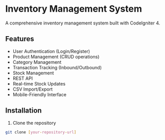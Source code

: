 # Inventory Management System

A comprehensive inventory management system built with CodeIgniter 4.

## Features

- User Authentication (Login/Register)
- Product Management (CRUD operations)
- Category Management
- Transaction Tracking (Inbound/Outbound)
- Stock Management
- REST API
- Real-time Stock Updates
- CSV Import/Export
- Mobile-Friendly Interface

## Installation

1. Clone the repository
```bash
git clone [your-repository-url]